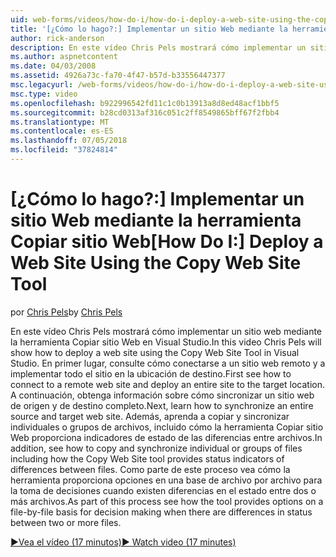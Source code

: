 ```yaml
---
uid: web-forms/videos/how-do-i/how-do-i-deploy-a-web-site-using-the-copy-web-site-tool
title: '[¿Cómo lo hago?:] Implementar un sitio Web mediante la herramienta Copiar sitio Web | Microsoft Docs'
author: rick-anderson
description: En este vídeo Chris Pels mostrará cómo implementar un sitio web mediante la herramienta Copiar sitio Web en Visual Studio. Consulte en primer lugar cómo conectarse a un sitio web remoto y...
ms.author: aspnetcontent
ms.date: 04/03/2008
ms.assetid: 4926a73c-fa70-4f47-b57d-b33556447377
msc.legacyurl: /web-forms/videos/how-do-i/how-do-i-deploy-a-web-site-using-the-copy-web-site-tool
msc.type: video
ms.openlocfilehash: b922996542fd11c1c0b13913a8d8ed48acf1bbf5
ms.sourcegitcommit: b28cd0313af316c051c2ff8549865bff67f2fbb4
ms.translationtype: MT
ms.contentlocale: es-ES
ms.lasthandoff: 07/05/2018
ms.locfileid: "37824814"
---
```

<a name="how-do-i-deploy-a-web-site-using-the-copy-web-site-tool"></a><span data-ttu-id="5b310-104">[¿Cómo lo hago?:] Implementar un sitio Web mediante la herramienta Copiar sitio Web</span><span class="sxs-lookup"><span data-stu-id="5b310-104">[How Do I:] Deploy a Web Site Using the Copy Web Site Tool</span></span>
====================
<span data-ttu-id="5b310-105">por [Chris Pels](https://twitter.com/chrispels)</span><span class="sxs-lookup"><span data-stu-id="5b310-105">by [Chris Pels](https://twitter.com/chrispels)</span></span>

<span data-ttu-id="5b310-106">En este vídeo Chris Pels mostrará cómo implementar un sitio web mediante la herramienta Copiar sitio Web en Visual Studio.</span><span class="sxs-lookup"><span data-stu-id="5b310-106">In this video Chris Pels will show how to deploy a web site using the Copy Web Site Tool in Visual Studio.</span></span> <span data-ttu-id="5b310-107">En primer lugar, consulte cómo conectarse a un sitio web remoto y a implementar todo el sitio en la ubicación de destino.</span><span class="sxs-lookup"><span data-stu-id="5b310-107">First see how to connect to a remote web site and deploy an entire site to the target location.</span></span> <span data-ttu-id="5b310-108">A continuación, obtenga información sobre cómo sincronizar un sitio web de origen y de destino completo.</span><span class="sxs-lookup"><span data-stu-id="5b310-108">Next, learn how to synchronize an entire source and target web site.</span></span> <span data-ttu-id="5b310-109">Además, aprenda a copiar y sincronizar individuales o grupos de archivos, incluido cómo la herramienta Copiar sitio Web proporciona indicadores de estado de las diferencias entre archivos.</span><span class="sxs-lookup"><span data-stu-id="5b310-109">In addition, see how to copy and synchronize individual or groups of files including how the Copy Web Site tool provides status indicators of differences between files.</span></span> <span data-ttu-id="5b310-110">Como parte de este proceso vea cómo la herramienta proporciona opciones en una base de archivo por archivo para la toma de decisiones cuando existen diferencias en el estado entre dos o más archivos.</span><span class="sxs-lookup"><span data-stu-id="5b310-110">As part of this process see how the tool provides options on a file-by-file basis for decision making when there are differences in status between two or more files.</span></span>

[<span data-ttu-id="5b310-111">&#9654;Vea el vídeo (17 minutos)</span><span class="sxs-lookup"><span data-stu-id="5b310-111">&#9654; Watch video (17 minutes)</span></span>](https://channel9.msdn.com/Blogs/ASP-NET-Site-Videos/how-do-i-deploy-a-web-site-using-the-copy-web-site-tool)
